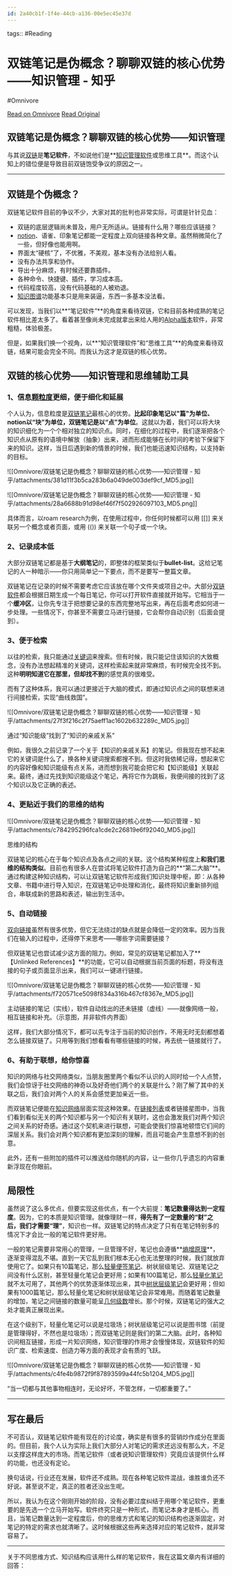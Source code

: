 ```yaml
---
id: 2a40cb1f-1f4e-44cb-a136-00e5ec45e37d
---
```



tags::  #Reading 

# 双链笔记是伪概念？聊聊双链的核心优势——知识管理 - 知乎
#Omnivore

[Read on Omnivore](https://omnivore.app/me/-191c57d3e2d)
[Read Original](https://zhuanlan.zhihu.com/p/566051634)

## 双链笔记是伪概念？聊聊双链的核心优势——知识管理

与其说[双链](https://zhida.zhihu.com/search?q=%E5%8F%8C%E9%93%BE&zhida%5Fsource=entity&is%5Fpreview=1)是**笔记软件**，不如说他们是**[知识管理软件](https://zhida.zhihu.com/search?q=%E7%9F%A5%E8%AF%86%E7%AE%A1%E7%90%86%E8%BD%AF%E4%BB%B6&zhida%5Fsource=entity&is%5Fpreview=1)或思维工具**。而这个认知上的错位便是导致目前双链饱受争议的原因之一。

---

## 双链是个伪概念？

双链笔记软件目前的争议不少，大家对其的批判也非常实际，可谓是针针见血：

* 双链的底层逻辑尚未普及，用户无所适从。链接有什么用？哪些应该链接？
* [notion](https://zhida.zhihu.com/search?q=notion&zhida%5Fsource=entity&is%5Fpreview=1)、语雀、印象笔记都能一定程度上双向链接各种文章。虽然稍微简化了一些，但好像也能用啊。
* 界面太“硬核”了，不优雅，不美观，基本没有办法给别人看。
* 没有办法共享和协作。
* 导出十分麻烦，有时候还要靠插件。
* 各种命令、快捷键、插件，学习成本高。
* 代码程度较高，没有代码基础的人被劝退。
* [知识图谱](https://zhida.zhihu.com/search?q=%E7%9F%A5%E8%AF%86%E5%9B%BE%E8%B0%B1&zhida%5Fsource=entity&is%5Fpreview=1)功能基本只是用来装逼，东西一多基本没法看。

可以发现，当我们以**“笔记软件”**的角度来看待双链，它和目前各种成熟的笔记软件相比差太多了。看着甚至像尚未完成就拿出来给人用的[Alpha版本](https://zhida.zhihu.com/search?q=Alpha%E7%89%88%E6%9C%AC&zhida%5Fsource=entity&is%5Fpreview=1)软件，非常粗糙，体验极差。

但是，如果我们换一个视角，以**“知识管理软件”和“思维工具”**的角度来看待双链，结果可能会完全不同。而我认为这才是双链的核心优势。

## 双链的核心优势——知识管理和思维辅助工具

### **1、信息[颗粒度](https://zhida.zhihu.com/search?q=%E9%A2%97%E7%B2%92%E5%BA%A6&zhida%5Fsource=entity&is%5Fpreview=1)更细，便于细化和延展**

个人认为，信息粒度是[双链笔记](https://zhida.zhihu.com/search?q=%E5%8F%8C%E9%93%BE%E7%AC%94%E8%AE%B0&zhida%5Fsource=entity&is%5Fpreview=1)最核心的优势。**比起印象笔记以"篇"为单位、notion以“块”为单位，双链笔记是以“点”为单位**。这就以为着，我们可以将大块的知识细化为一个个相对独立的知识点。同时，在细化的过程中，我们逐渐把各个知识点从原有的语境中解放（抽象）出来，进而形成能够在长时间的考验下保留下来的知识。这样，当日后遇到新的情景的时候，我们也能迅速知识结构，以支持新的目标。

![[Omnivore/双链笔记是伪概念？聊聊双链的核心优势——知识管理 - 知乎/attachments/381d11f3b5ca283b6a049de003def9cf_MD5.jpg]]

![[Omnivore/双链笔记是伪概念？聊聊双链的核心优势——知识管理 - 知乎/attachments/28a6688b91d98ef46f7f502926097103_MD5.png]]

具体而言，以roam research为例，在使用过程中，你任何时候都可以用 \[\[\]\] 来关联另一个概念或者页面，或用 (()) 来关联一个句子或一个块。

### 2、记录成本低

大部分双链笔记都是基于**大纲笔记**的，即整体的框架类似于**bullet-list**。这给记笔记的人一种暗示——你只用简单记一下要点，而不是要写一整篇文章。

双链笔记在记录的时候不需要考虑它应该放在哪个文件夹或项目之中。大部分[双链软件](https://zhida.zhihu.com/search?q=%E5%8F%8C%E9%93%BE%E8%BD%AF%E4%BB%B6&zhida%5Fsource=entity&is%5Fpreview=1)都会根据日期生成一个每日笔记，你可以打开软件直接就开始写。它相当于一个**缓冲区**，让你先专注于把想要记录的东西完整地写出来，再在后面考虑如何进一步处理。一些情况下，你甚至不需要立马进行链接，它会帮你自动识别（后面会提到）。

### 3、便于检索

以往的检索，我只能通过[关键词](https://zhida.zhihu.com/search?q=%E5%85%B3%E9%94%AE%E8%AF%8D&zhida%5Fsource=entity&is%5Fpreview=1)来搜索。但有时候，我只能记住该知识的大致概念，没有办法想起精准的关键词，这样检索起来就非常麻烦，有时候完全找不到。这种**明明知道它在那里，但却找不到**的感觉真的很难受。

而有了这种体系，我可以通过更接近于大脑的模式，即通过知识点之间的联想来进行间接检索，实现“曲线救国”。

![[Omnivore/双链笔记是伪概念？聊聊双链的核心优势——知识管理 - 知乎/attachments/27f3f216c2f75aeff1ac1602b632289c_MD5.jpg]]

通过“知识能级”找到了“知识的亲戚关系”

例如，我很久之前记录了一个关于【知识的亲戚关系】的笔记。但我现在想不起来它的关键词是什么了，换各种关键词搜索都搜不到。但这时我依稀记得，想起来它的内容好像和知识能级有点关系，进而想到我可能会把它和【知识能级】关联起来。最终，通过先找到知识能级这个笔记，再将它作为跳板，我便间接的找到了这个知识以及它正确的表述。

### 4、更贴近于我们的思维的结构

![[Omnivore/双链笔记是伪概念？聊聊双链的核心优势——知识管理 - 知乎/attachments/c784295296fca1cde2c26819e6f92040_MD5.jpg]]

思维的结构

双链笔记的核心在于每个知识点及各点之间的关联。这个结构某种程度上**和我们思维的结构类似**。目前也有很多人在尝试将笔记软件打造为自己的**“第二大脑”**。通过构建这种知识结构，可以让双链笔记软件形成我们知识处理中枢，即：从各种文章、书籍中进行导入知识，在双链笔记中处理和消化，最终将知识重新排列组合，串联成新的思路和表述，输出到生活中。

### 5、自动链接

[双向链接](https://zhida.zhihu.com/search?q=%E5%8F%8C%E5%90%91%E9%93%BE%E6%8E%A5&zhida%5Fsource=entity&is%5Fpreview=1)虽然有很多优势，但它无法绕过的缺点就是会降低一定的效率。因为当我们在输入的过程中，还得停下来思考——哪些字词需要链接？

但双链笔记也尝试减少这方面的阻力。例如，常见的双链笔记都加入了**【Unlinked References】**的功能，它可以自动根据当前页面的标题，将没有连接的句子或页面显示出来，我们可以一键进行链接。

![[Omnivore/双链笔记是伪概念？聊聊双链的核心优势——知识管理 - 知乎/attachments/f720571ce5098f834a316b467cf8367e_MD5.jpg]]

主动链接的笔记（实线），软件自动找出的还未链接（虚线）——就像网络一般，相互链接和补充。（示意图，并非软件内界面）

这样，我们大部分情况下，都可以先专注于当前的知识创作，不用无时无刻都想着怎么链接双链了。只用等到我们想看看有哪些链接的时候，再去统一链接就行了。

### 6、有助于联想，给你惊喜

知识的网络与社交网络类似，当朋友圈里两个看似不认识的人同时给一个人点赞，我们会惊讶于社交网络的神奇以及好奇他们两个的关联是什么？刚了解了其中的关联之后，我们会对两个人的关系会感觉更加亲近一些。

而双链笔记便能在[知识网络](https://zhida.zhihu.com/search?q=%E7%9F%A5%E8%AF%86%E7%BD%91%E7%BB%9C&zhida%5Fsource=entity&is%5Fpreview=1)层面实现这种效果。在[链接列表](https://zhida.zhihu.com/search?q=%E9%93%BE%E6%8E%A5%E5%88%97%E8%A1%A8&zhida%5Fsource=entity&is%5Fpreview=1)或者链接星图中，当我们看到看似无关的两个知识都与另一个知识有关联时，这也会激发我们对两个知识之间关系的好奇感。通过这个契机来进行联想，可能会使我们惊喜地顿悟它们间的深层关系。我们会对两个知识都有更加深刻的理解，而且可能会产生意想不到的创意。

此外，还有一些附加的插件可以推送给你随机的内容，让一些你几乎遗忘的内容重新浮现在你眼前。

## 局限性

虽然说了这么多优点，但要实现这些优点，有一个大前提：**笔记数量得达到一定程度**。因为，它的本质是知识管理。就像理财一样，**得先有了一定数量的“财”之后，我们才需要“理”**，知识也一样。双链笔记的特点决定了只有在笔记特别多的情况下才会比一般的笔记软件更好用。

一般的笔记需要非常用心的管理，一旦管理不好，笔记也会遵循**[熵增原理](https://zhida.zhihu.com/search?q=%E7%86%B5%E5%A2%9E%E5%8E%9F%E7%90%86&zhida%5Fsource=entity&is%5Fpreview=1)**，逐渐变得混乱不堪。直到一天它乱到我们根本无心也无法整理的时候，我们就放弃使用它了。如果只有10篇笔记，那么[轻量便签笔记](https://zhida.zhihu.com/search?q=%E8%BD%BB%E9%87%8F%E4%BE%BF%E7%AD%BE%E7%AC%94%E8%AE%B0&zhida%5Fsource=entity&is%5Fpreview=1)、树状层级笔记、双链笔记之间没有什么区别，甚至轻量化笔记会更好用；如果有100篇笔记，那么[轻量化笔记](https://zhida.zhihu.com/search?q=%E8%BD%BB%E9%87%8F%E5%8C%96%E7%AC%94%E8%AE%B0&zhida%5Fsource=entity&is%5Fpreview=1)就不太可用了，其他两个的优势逐渐体现出来，其中[树状层级笔记](https://zhida.zhihu.com/search?q=%E6%A0%91%E7%8A%B6%E5%B1%82%E7%BA%A7%E7%AC%94%E8%AE%B0&zhida%5Fsource=entity&is%5Fpreview=1)会更好用；但如果有1000篇笔记，那么轻量化笔记和树状层级笔记会非常难用。而随着笔记数量的增加，笔记之间链接的数量可能呈[几何级数](https://zhida.zhihu.com/search?q=%E5%87%A0%E4%BD%95%E7%BA%A7%E6%95%B0&zhida%5Fsource=entity&is%5Fpreview=1)增长。那个时候，双链笔记的强大之处才能真正展现出来。

在这个级别下，轻量化笔记可以说是垃圾场；树状层级笔记可以说是图书馆（前提是管理得好，不然也是垃圾场）；而双链笔记则是我们的第二大脑。此时，各种知识间相互链接，形成一片知识网络，知识管理的作用才会慢慢体现，双链软件的知识广度、检索速度、创造力等方面的表现才会有质的飞跃。

![[Omnivore/双链笔记是伪概念？聊聊双链的核心优势——知识管理 - 知乎/attachments/c4fe4b9872f9f87893599a44fc5b1204_MD5.jpg]]

“当一切都与其他事物相连时，无论好坏，不管怎样，一切都重要了。”

---

## 写在最后

不可否认，双链笔记软件能有现在的讨论度，确实是有很多的营销炒作成分在里面的。但目前，我个人认为实际上我们大部分人对笔记的需求还远没有那么大，不足以支撑这样庞大的市场。而笔记软件（或者说知识管理软件）究竟应该提供什么样的功能，也还没有定论。

换句话说，行业还在发展，软件还不成熟。现在各种笔记软件混战，谁胜谁负还不好说。甚至说不定，真正的胜者还没出生呢。

所以，我认为在这个刚刚开始的阶段，没有必要过度纠结于用哪个笔记软件，更重要的是先选一个立马开始写。软件终究只是一种形式，而笔记本身才是核心。而且，当笔记数量达到一定程度后，你的思维方式和笔记的知识结构也逐渐固定，对笔记的特定的需求也就清晰了。这时候根据这些再来选择对应的笔记软件，就非常容易了。

---

关于不同思维方式、知识结构应该用什么样的笔记软件，我在这篇文章内有详细的回答：

